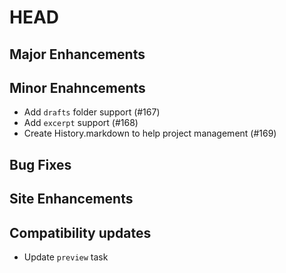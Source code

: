 # HEAD

## Major Enhancements

## Minor Enahncements

* Add `drafts` folder support \(\#167\)
* Add `excerpt` support \(\#168\)
* Create History.markdown to help project management \(\#169\)

## Bug Fixes

## Site Enhancements

## Compatibility updates

* Update `preview` task

